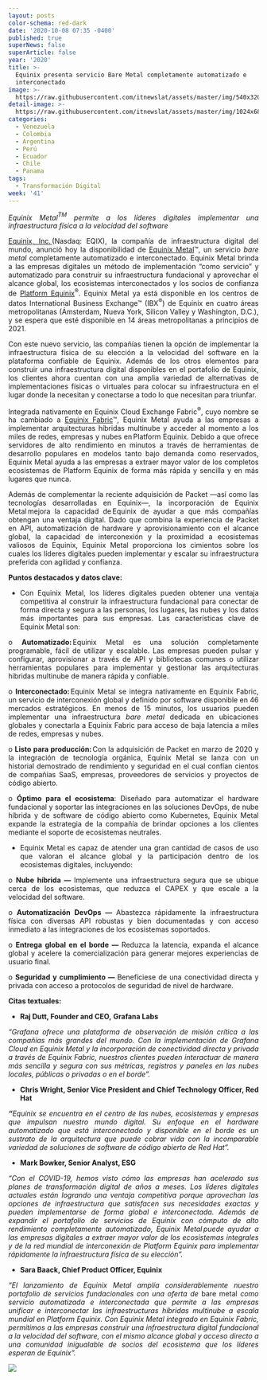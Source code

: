 ```yaml
---
layout: posts
color-schema: red-dark
date: '2020-10-08 07:35 -0400'
published: true
superNews: false
superArticle: false
year: '2020'
title: >-
  Equinix presenta servicio Bare Metal completamente automatizado e
  interconectado
image: >-
  https://raw.githubusercontent.com/itnewslat/assets/master/img/540x320/Chips-p.jpg
detail-image: >-
  https://raw.githubusercontent.com/itnewslat/assets/master/img/1024x680/Chips-g.jpg
categories:
  - Venezuela
  - Colombia
  - Argentina
  - Perú
  - Ecuador
  - Chile
  - Panama
tags:
  - Transformación Digital
week: '41'
---
```

<p style="text-align: justify;"><em>Equinix Metal</em><em><sup>TM</sup></em><em> permite a los líderes digitales implementar una infraestructura física a la velocidad del software </em>

</p>
<p style="text-align: justify;"><a href="https://c212.net/c/link/?t=0&amp;l=en&amp;o=2856124-1&amp;h=3847630953&amp;u=https%3A%2F%2Fwww.equinix.com%2F%3Fls%3DPublic%2520Relations%26lsd%3D20q3_cross-vertical_platform-equinix%2Bexpansion__pr-equinix_pr-newswire_press-release__us-en_AMER_ML5_awareness%26utm_campaign%3Dus-en__press-release_ML5_pr-equinix_awareness%26utm_source%3D%26utm_medium%3Dpress-release%26utm_content%3Dplatform-equinix%2Bexpansion_&amp;a=Equinix%2C+Inc.+">Equinix, Inc. </a>(Nasdaq: EQIX), la compañía de infraestructura digital del mundo, anunció hoy la disponibilidad de <a href="https://metal.equinix.com/?ls=Public%20Relations&amp;lsd=20q4_cross-vertical_platform-equinix+__pr-equinix_pr-newswire_press-release__us-en_AMER_Equinix-Metal-Availability%20_awareness&amp;utm_campaign=us-en__press-release_Equinix-Metal-Availability%20_pr-equinix_awareness&amp;utm_source=&amp;utm_medium=press-release&amp;utm_content=platform-equinix+_">Equinix Metal</a>™, un servicio <em>bare</em> <em>metal</em> completamente automatizado e interconectado. Equinix Metal brinda a las empresas digitales un método de implementación “como servicio” y automatizado para construir su infraestructura fundacional y aprovechar el alcance global, los ecosistemas interconectados y los socios de confianza de <a href="https://www.equinix.com/insights/platform-equinix/?ls=Public%20Relations&amp;lsd=20q4_cross-vertical_platform-equinix+__pr-equinix_pr-newswire_press-release__us-en_AMER_Equinix-Metal-Availability%20_awareness&amp;utm_campaign=us-en__press-release_Equinix-Metal-Availability%20_pr-equinix_awareness&amp;utm_source=&amp;utm_medium=press-release&amp;utm_content=platform-equinix+_">Platform Equinix</a><sup>®</sup>. Equinix Metal ya está disponible en los centros de datos International Business Exchange™ (IBX<sup>®</sup>) de Equinix en cuatro áreas metropolitanas (Ámsterdam, Nueva York, Silicon Valley y Washington, D.C.), y se espera que esté disponible en 14 áreas metropolitanas a principios de 2021.</p>
<p style="text-align: justify;">Con este nuevo servicio, las compañías tienen la opción de implementar la infraestructura física de su elección a la velocidad del software en la plataforma confiable de Equinix. Además de los otros elementos para construir una infraestructura digital disponibles en el portafolio de Equinix, los clientes ahora cuentan con una amplia variedad de alternativas de implementaciones físicas o virtuales para colocar su infraestructura en el lugar donde la necesitan y conectarse a todo lo que necesitan para triunfar.</p>
<p style="text-align: justify;">Integrada nativamente en Equinix Cloud Exchange Fabric<sup>®</sup>, cuyo nombre se ha cambiado a <a href="https://www.equinix.com/interconnection-services/cloud-exchange-fabric/?ls=Public%20Relations&amp;lsd=20q4_cross-vertical_platform-equinix+__pr-equinix_pr-newswire_press-release__us-en_AMER_Equinix-Metal-Availability%20_awareness&amp;utm_campaign=us-en__press-release_Equinix-Metal-Availability%20_pr-equinix_awareness&amp;utm_source=&amp;utm_medium=press-release&amp;utm_content=platform-equinix+_">Equinix Fabric</a>™, Equinix Metal ayuda a las empresas a implementar arquitecturas híbridas multinube y acceder al momento a los miles de redes, empresas y nubes en Platform Equinix. Debido a que ofrece servidores de alto rendimiento en minutos a través de herramientas de desarrollo populares en modelos tanto bajo demanda como reservados, Equinix Metal ayuda a las empresas a extraer mayor valor de los completos ecosistemas de Platform Equinix de forma más rápida y sencilla y en más lugares que nunca.</p>
<p style="text-align: justify;">Además de complementar la reciente adquisición de Packet —así como las tecnologías desarrolladas en Equinix—, la incorporación de Equinix Metal mejora la capacidad de Equinix de ayudar a que más compañías obtengan una ventaja digital. Dado que combina la experiencia de Packet en API, automatización de hardware y aprovisionamiento con el alcance global, la capacidad de interconexión y la proximidad a ecosistemas valiosos de Equinix, Equinix Metal proporciona los cimientos sobre los cuales los líderes digitales pueden implementar y escalar su infraestructura preferida con agilidad y confianza.</p>
<p style="text-align: justify;"><strong>Puntos destacados y datos clave:</strong></p>

<ul style="text-align: justify;">
	<li>Con Equinix Metal, los líderes digitales pueden obtener una ventaja competitiva al construir la infraestructura fundacional para conectar de forma directa y segura a las personas, los lugares, las nubes y los datos más importantes para sus empresas. Las características clave de Equinix Metal son:</li>
</ul>
<p style="text-align: justify;">o        <strong>Automatizado: </strong>Equinix Metal es una solución completamente programable, fácil de utilizar y escalable. Las empresas pueden pulsar y configurar, aprovisionar a través de API y bibliotecas comunes o utilizar herramientas populares para implementar y gestionar las arquitecturas hibridas multinube de manera rápida y confiable.</p>
<p style="text-align: justify;">o        <strong>Interconectado: </strong>Equinix Metal se integra nativamente en Equinix Fabric, un servicio de interconexión global y definido por software disponible en 46 mercados estratégicos. En menos de 15 minutos, los usuarios pueden implementar una infraestructura <em>bare</em> <em>metal</em> dedicada en ubicaciones globales y conectarla a Equinix Fabric para acceso de baja latencia a miles de redes, empresas y nubes.</p>
<p style="text-align: justify;">o        <strong>Listo para producción: </strong>Con la adquisición de Packet en marzo de 2020 y la integración de tecnología orgánica, Equinix Metal se lanza con un historial demostrado de rendimiento y seguridad en el cual confían cientos de compañías SaaS, empresas, proveedores de servicios y proyectos de código abierto.</p>
<p style="text-align: justify;">o        <strong>Óptimo para el ecosistema</strong>: Diseñado para automatizar el hardware fundacional y soportar las integraciones en las soluciones DevOps, de nube híbrida y de software de código abierto como Kubernetes, Equinix Metal expande la estrategia de la compañía de brindar opciones a los clientes mediante el soporte de ecosistemas neutrales.</p>

<ul style="text-align: justify;">
	<li>Equinix Metal es capaz de atender una gran cantidad de casos de uso que valoran el alcance global y la participación dentro de los ecosistemas digitales, incluyendo:</li>
</ul>
<p style="text-align: justify;">o        <strong>Nube híbrida — </strong>Implemente una infraestructura segura que se ubique cerca de los ecosistemas, que reduzca el CAPEX y que escale a la velocidad del software.</p>
<p style="text-align: justify;">o        <strong>Automatización DevOps — </strong>Abastezca rápidamente la infraestructura física con diversas API robustas y bien documentadas y con acceso inmediato a las integraciones de los ecosistemas soportados.</p>
<p style="text-align: justify;">o        <strong>Entrega global en el borde — </strong>Reduzca la latencia, expanda el alcance global y acelere la comercialización para generar mejores experiencias de usuario final.</p>
<p style="text-align: justify;">o        <strong>Seguridad y cumplimiento — </strong>Benefíciese de una conectividad directa y privada con acceso a protocolos de seguridad de nivel de hardware.</p>
<p style="text-align: justify;"><strong>Citas textuales: </strong></p>

<ul style="text-align: justify;">
	<li><strong>Raj Dutt, Founder and CEO,</strong> <strong>Grafana Labs</strong></li>
</ul>
<p style="text-align: justify;"><em>“Grafana ofrece una plataforma de observación de misión crítica a las compañías más grandes del mundo. Con la implementación de Grafana Cloud en Equinix Metal y la incorporación de conectividad directa y privada a través de Equinix Fabric, nuestros clientes pueden interactuar de manera más sencilla y segura con sus métricas, registros y paneles en las nubes locales, públicas o privadas o en el borde”. </em></p>

<ul style="text-align: justify;">
	<li><strong>Chris Wright, Senior Vice President and Chief Technology Officer, Red Hat</strong></li>
</ul>
<p style="text-align: justify;"><strong><em>“</em></strong><em>Equinix se encuentra en el centro de las nubes, ecosistemas y empresas que impulsan nuestro mundo digital. Su enfoque en el hardware automatizado que está interconectado y disponible en el borde es un sustrato de la arquitectura que puede cobrar vida con la incomparable variedad de soluciones de software de código abierto de Red Hat”. </em></p>

<ul style="text-align: justify;">
	<li><strong>Mark Bowker, Senior Analyst, ESG</strong></li>
</ul>
<p style="text-align: justify;"><em>“Con el COVID-19, hemos visto cómo las empresas han acelerado sus planes de transformación digital de años a meses. Los líderes digitales actuales están logrando una ventaja competitiva porque aprovechan las opciones de infraestructura que satisfacen sus necesidades exactas y pueden implementarse de forma global e interconectada. Además de expandir el portafolio de servicios de Equinix con cómputo de alto rendimiento completamente automatizado, Equinix Metal puede ayudar a las empresas digitales a extraer mayor valor de los ecosistemas integrales y de la red mundial de interconexión de Platform Equinix para implementar rápidamente la infraestructura física de su elección”.</em></p>

<ul style="text-align: justify;">
	<li><strong>Sara Baack, Chief Product Officer, Equinix</strong></li>
</ul>
<p style="text-align: justify;"><em>“El lanzamiento de Equinix Metal amplía considerablemente nuestro portafolio de servicios fundacionales con una oferta de </em>bare metal<em> como servicio automatizada e interconectada que permite a las empresas unificar e interconectar las infraestructuras híbridas multinube a escala mundial en Platform Equinix. Con Equinix Metal integrado en Equinix Fabric, permitimos a las empresas construir una infraestructura digital fundacional a la velocidad del software, con el mismo alcance global y acceso directo a una comunidad inigualable de socios del ecosistema que los líderes esperan de Equinix”.  </em></p>

<img src="https://tracker.metricool.com/c3po.jpg?hash=56f88a41e39ab42c063cc51676587a04"/>